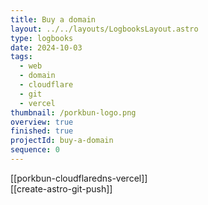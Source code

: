 ```yaml
---
title: Buy a domain
layout: ../../layouts/LogbooksLayout.astro
type: logbooks
date: 2024-10-03
tags:
  - web
  - domain
  - cloudflare
  - git
  - vercel
thumbnail: /porkbun-logo.png
overview: true
finished: true
projectId: buy-a-domain
sequence: 0
---
```

[[porkbun-cloudflaredns-vercel]]  
[[create-astro-git-push]]